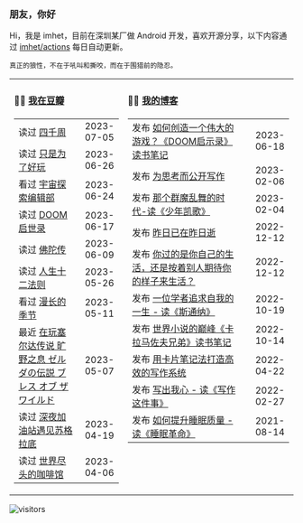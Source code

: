 ### 朋友，你好

Hi，我是 imhet，目前在深圳某厂做 Android 开发，喜欢开源分享，以下内容通过 <a href="https://github.com/imhet/imhet/actions" target="_blank">imhet/actions</a> 每日自动更新。

<!-- juzi starts -->
```
真正的狼性，不在于吼叫和撕咬，而在于围猎前的隐忍。
```
<!-- juzi ends -->


<table width="900px">
<tr>
<td valign="top" width="40%">

#### 🤾‍♂️  <a href="https://www.douban.com/people/heyitao/" target="_blank">我在豆瓣</a>

<!-- douban starts -->
| | |
 |:------------- | -------------: |
| 读过 <a href='https://book.douban.com/subject/36093214/' target='_blank'>四千周</a> | 2023-07-05 |
| 读过 <a href='https://book.douban.com/subject/25930025/' target='_blank'>只是为了好玩</a> | 2023-06-26 |
| 看过 <a href='http://movie.douban.com/subject/34941536/' target='_blank'>宇宙探索编辑部</a> | 2023-06-24 |
| 读过 <a href='https://book.douban.com/subject/26642310/' target='_blank'>DOOM启世录</a> | 2023-06-17 |
| 读过 <a href='https://book.douban.com/subject/25819842/' target='_blank'>佛陀传</a> | 2023-06-09 |
| 读过 <a href='https://book.douban.com/subject/34870933/' target='_blank'>人生十二法则</a> | 2023-05-26 |
| 看过 <a href='http://movie.douban.com/subject/35588177/' target='_blank'>漫长的季节</a> | 2023-05-11 |
| 最近 <a href='http://www.douban.com/game/26817171/' target='_blank'>在玩塞尔达传说 旷野之息 ゼルダの伝説 ブレス オブ ザ ワイルド</a> | 2023-05-07 |
| 读过 <a href='https://book.douban.com/subject/2347737/' target='_blank'>深夜加油站遇见苏格拉底</a> | 2023-04-19 |
| 读过 <a href='https://book.douban.com/subject/33422386/' target='_blank'>世界尽头的咖啡馆</a> | 2023-04-06 |
<!-- douban ends -->

</td>


<td valign="top" width="60%">

#### 🤹‍♀️ <a href="https://heyitao.com/" target="_blank">我的博客</a>

<!-- blog starts -->
| | |
 |:------------- | -------------: |
| 发布 <a href='http://heyitao.com/post/reading-doom' target='_blank'>如何创造一个伟大的游戏？《DOOM启示录》读书笔记</a> | 2023-06-18 |
| 发布 <a href='http://heyitao.com/post/write-for-think' target='_blank'>为思考而公开写作</a> | 2023-02-06 |
| 发布 <a href='http://heyitao.com/post/reading-shaoniankaige' target='_blank'>那个群魔乱舞的时代-读《少年凯歌》</a> | 2023-02-04 |
| 发布 <a href='http://heyitao.com/post/reading-cxrsnzj' target='_blank'>昨日已在昨日逝</a> | 2022-12-12 |
| 发布 <a href='http://heyitao.com/post/reading-cmrdsj' target='_blank'>你过的是你自己的生活，还是按着别人期待你的样子来生活？</a> | 2022-12-12 |
| 发布 <a href='http://heyitao.com/post/reading-sitongna' target='_blank'>一位学者追求自我的一生 - 读《斯通纳》</a> | 2022-10-19 |
| 发布 <a href='http://heyitao.com/post/reading-klmzfxd' target='_blank'>世界小说的巅峰《卡拉马佐夫兄弟》读书笔记</a> | 2022-10-14 |
| 发布 <a href='http://heyitao.com/post/reading-kpbjxzf' target='_blank'>用卡片笔记法打造高效的写作系统</a> | 2022-04-22 |
| 发布 <a href='http://heyitao.com/post/reading-xiezuozhejianshi' target='_blank'>写出我心 - 读《写作这件事》</a> | 2022-02-27 |
| 发布 <a href='http://heyitao.com/post/reading-smgm' target='_blank'>如何提升睡眠质量 - 读《睡眠革命》</a> | 2021-08-14 |
<!-- blog ends -->

</td>
</tr>


</table>

![visitors](https://visitor-badge.glitch.me/badge?page_id=imhet.imhet)